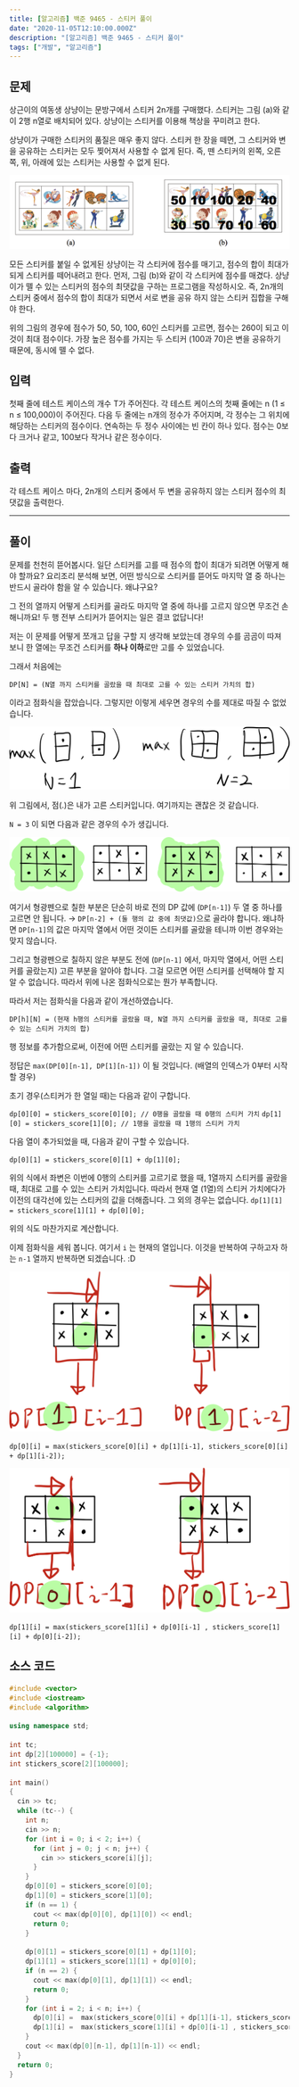 ```yaml
---
title: [알고리즘] 백준 9465 - 스티커 풀이
date: "2020-11-05T12:10:00.000Z"
description: "[알고리즘] 백준 9465 - 스티커 풀이"
tags: ["개발", "알고리즘"]
---
```


## 문제

상근이의 여동생 상냥이는 문방구에서 스티커 2n개를 구매했다. 스티커는 그림 (a)와 같이 2행 n열로 배치되어 있다. 상냥이는 스티커를 이용해 책상을 꾸미려고 한다.

상냥이가 구매한 스티커의 품질은 매우 좋지 않다. 스티커 한 장을 떼면, 그 스티커와 변을 공유하는 스티커는 모두 찢어져서 사용할 수 없게 된다. 즉, 뗀 스티커의 왼쪽, 오른쪽, 위, 아래에 있는 스티커는 사용할 수 없게 된다.

![Untitled.png](Untitled.png)

모든 스티커를 붙일 수 없게된 상냥이는 각 스티커에 점수를 매기고, 점수의 합이 최대가 되게 스티커를 떼어내려고 한다. 먼저, 그림 (b)와 같이 각 스티커에 점수를 매겼다. 상냥이가 뗄 수 있는 스티커의 점수의 최댓값을 구하는 프로그램을 작성하시오. 즉, 2n개의 스티커 중에서 점수의 합이 최대가 되면서 서로 변을 공유 하지 않는 스티커 집합을 구해야 한다.

위의 그림의 경우에 점수가 50, 50, 100, 60인 스티커를 고르면, 점수는 260이 되고 이 것이 최대 점수이다. 가장 높은 점수를 가지는 두 스티커 (100과 70)은 변을 공유하기 때문에, 동시에 뗄 수 없다.

## 입력

첫째 줄에 테스트 케이스의 개수 T가 주어진다. 각 테스트 케이스의 첫째 줄에는 n (1 ≤ n ≤ 100,000)이 주어진다. 다음 두 줄에는 n개의 정수가 주어지며, 각 정수는 그 위치에 해당하는 스티커의 점수이다. 연속하는 두 정수 사이에는 빈 칸이 하나 있다. 점수는 0보다 크거나 같고, 100보다 작거나 같은 정수이다.

## 출력

각 테스트 케이스 마다, 2n개의 스티커 중에서 두 변을 공유하지 않는 스티커 점수의 최댓값을 출력한다.

---

## 풀이

문제를 천천히 뜯어봅시다. 일단 스티커를 고를 때 점수의 합이 최대가 되려면 어떻게 해야 할까요? 요리조리 분석해 보면, 어떤 방식으로 스티커를 뜯어도 마지막 열 중 하나는 반드시 골라야 함을 알 수 있습니다. 왜냐구요?

그 전의 열까지 어떻게 스티커를 골라도 마지막 열 중에 하나를 고르지 않으면 무조건 손해니까요! 두 행 전부 스티커가 뜯어지는 일은 결코 없답니다!

저는 이 문제를 어떻게 쪼개고 답을 구할 지 생각해 보았는데 경우의 수를 곰곰이 따져 보니 한 열에는 무조건 스티커를 **하나 이하**로만 고를 수 있었습니다.

그래서 처음에는

```
DP[N] = (N열 까지 스티커를 골랐을 때 최대로 고를 수 있는 스티커 가치의 합)
```

이라고 점화식을 잡았습니다. 그렇지만 이렇게 세우면 경우의 수를 제대로 따질 수 없었습니다.

![ Untitled_1.png](Untitled_1.png)

위 그림에서, 점(.)은 내가 고른 스티커입니다. 여기까지는 괜찮은 것 같습니다.

`N = 3` 이 되면 다음과 같은 경우의 수가 생깁니다.

![ Untitled_2.png](Untitled_2.png)

여기서 형광펜으로 칠한 부분은 단순히 바로 전의 DP 값에 (`DP[n-1]`) 두 열 중 하나를 고르면 안 됩니다. → `DP[n-2] + (둘 행의 값 중에 최댓값)`으로 골라야 합니다. 왜냐하면 `DP[n-1]`의 값은 마지막 열에서 어떤 것이든 스티커를 골랐을 테니까 이번 경우와는 맞지 않습니다.

그리고 형광펜으로 칠하지 않은 부분도 전에 (`DP[n-1]` 에서, 마지막 열에서, 어떤 스티커를 골랐는지) 고른 부분을 알아야 합니다. 그걸 모르면 어떤 스티커를 선택해야 할 지 알 수 없습니다. 따라서 위에 나온 점화식으로는 뭔가 부족합니다.

따라서 저는 점화식을 다음과 같이 개선하였습니다.

```
DP[h][N] = (현재 h행의 스티커를 골랐을 때, N열 까지 스티커를 골랐을 때, 최대로 고를 수 있는 스티커 가치의 합)
```

행 정보를 추가함으로써, 이전에 어떤 스티커를 골랐는 지 알 수 있습니다.

정답은 `max(DP[0][n-1], DP[1][n-1])` 이 될 것입니다. (배열의 인덱스가 0부터 시작할 경우)

초기 경우(스티커가 한 열일 때)는 다음과 같이 구합니다.

`dp[0][0] = stickers_score[0][0]; // 0행을 골랐을 때 0행의 스티커 가치`
`dp[1][0] = stickers_score[1][0]; // 1행을 골랐을 때 1행의 스티커 가치`

다음 열이 추가되었을 때, 다음과 같이 구할 수 있습니다.

`dp[0][1] = stickers_score[0][1] + dp[1][0];`

위의 식에서 좌변은 이번에 0행의 스티커를 고르기로 했을 때, 1열까지 스티커를 골랐을 때, 최대로 고를 수 있는 스티커 가치입니다. 따라서 현재 열 (1열)의 스티커 가치에다가 이전의 대각선에 있는 스티커의 값을 더해줍니다. 그 외의 경우는 없습니다.
`dp[1][1] = stickers_score[1][1] + dp[0][0];`

위의 식도 마찬가지로 계산합니다.

이제 점화식을 세워 봅니다. 여기서 `i` 는 현재의 열입니다. 이것을 반복하여 구하고자 하는 `n-1` 열까지 반복하면 되겠습니다. :D

![ Untitled_3.png](Untitled_3.png)

`dp[0][i] = max(stickers_score[0][i] + dp[1][i-1], stickers_score[0][i] + dp[1][i-2]);`

![ Untitled_4.png](Untitled_4.png)

`dp[1][i] = max(stickers_score[1][i] + dp[0][i-1] , stickers_score[1][i] + dp[0][i-2]);`

## 소스 코드

```cpp
#include <vector>
#include <iostream>
#include <algorithm>

using namespace std;

int tc;
int dp[2][100000] = {-1};
int stickers_score[2][100000];

int main()
{
  cin >> tc;
  while (tc--) {
    int n;
    cin >> n;
    for (int i = 0; i < 2; i++) {
      for (int j = 0; j < n; j++) {
        cin >> stickers_score[i][j];
      }
    }
    dp[0][0] = stickers_score[0][0];
    dp[1][0] = stickers_score[1][0];
    if (n == 1) {
      cout << max(dp[0][0], dp[1][0]) << endl;
      return 0;
    }

    dp[0][1] = stickers_score[0][1] + dp[1][0];
    dp[1][1] = stickers_score[1][1] + dp[0][0];
    if (n == 2) {
      cout << max(dp[0][1], dp[1][1]) << endl;
      return 0;
    }
    for (int i = 2; i < n; i++) {
      dp[0][i] =  max(stickers_score[0][i] + dp[1][i-1], stickers_score[0][i] + dp[1][i-2]); // 마지막 : 고도 0
      dp[1][i] =  max(stickers_score[1][i] + dp[0][i-1] , stickers_score[1][i] + dp[0][i-2]); // 마지막 : 고도 1
    }
    cout << max(dp[0][n-1], dp[1][n-1]) << endl;
  }
  return 0;
}
```
